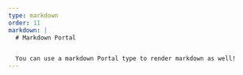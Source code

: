 ```yaml
---
type: markdown
order: 11
markdown: |
  # Markdown Portal


  You can use a markdown Portal type to render markdown as well!
---
```

